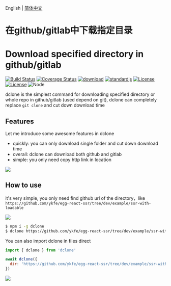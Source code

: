 English | [简体中文](./README_zh-CN.md)
# 在github/gitlab中下载指定目录
# Download specified directory in github/gitlab

<a href="https://circleci.com/gh/ykfe"><img src="https://img.shields.io/circleci/build/github/ykfe/dclone/master.svg" alt="Build Status"></a>
<a href="https://codecov.io/gh/ykfe/dclone"><img src="https://codecov.io/gh/ykfe/dclone/branch/master/graph/badge.svg" alt="Coverage Status"></a>
<a href="https://npmcharts.com/compare/dclone"><img src="https://img.shields.io/npm/dt/dclone" alt="download"></a>
<a href="https://standardjs.com"><img src="https://img.shields.io/badge/code_style-standard-brightgreen.svg" alt="standardjs"></a>
<a href="https://github.com/facebook/jest"><img src="https://img.shields.io/badge/tested_with-jest-99424f.svg" alt="License"></a>
<a href="https://github.com/ykfe/egg-react-ssr"><img src="https://img.shields.io/npm/l/vue.svg" alt="License"></a>
<img src="https://img.shields.io/badge/node-%3E=8-green.svg" alt="Node">

dclone is the simplest command for downloading specified directory or whole repo in github/gitlab (used depend on git), dclone can completely replace `git clone` and cut down download time

## Features

Let me introduce some awesome features in dclone

- quickly: you can only download single folder and cut down download time
- overall: dclone can download both github and gitlab
- simple: you only need copy http link in location

![](./image/time.jpg)

## How to use

it's very simple, you only need find github url of the directory，like `https://github.com/ykfe/egg-react-ssr/tree/dev/example/ssr-with-loadable`

![](./image/example.png)

```bash
$ npm i -g dclone
$ dclone https://github.com/ykfe/egg-react-ssr/tree/dev/example/ssr-with-loadable
```

You can also import dclone in files direct

```js
import { dclone } from 'dclone'

await dclone({
  dir: 'https://github.com/ykfe/egg-react-ssr/tree/dev/example/ssr-with-loadable'
})
```

![](./image/dg.png)
